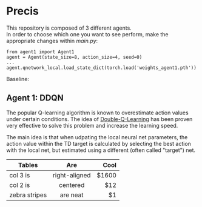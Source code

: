 # Precis
This repository is composed of 3 different agents.  
In order to choose which one you want to see perform, make the appropriate changes within *main.py*:  

```
from agent1 import Agent1
agent = Agent(state_size=8, action_size=4, seed=0)
...
agent.qnetwork_local.load_state_dict(torch.load('weights_agent1.pth'))
```

Baseline: 

## Agent 1: DDQN
The popular Q-learning algorithm is known to overestimate action values under certain conditions. The idea of [Double-Q-Learning](https://arxiv.org/abs/1509.06461) has been proven very effective to solve this problem and increase the learning speed.  
  
The main idea is that when udpating the local neural net parameters, the action value within the TD target is calculated by selecting the best action with the local net, but estimated using a different (often called "target") net. 



| Tables        | Are           | Cool  |
| ------------- |:-------------:| -----:|
| col 3 is      | right-aligned | $1600 |
| col 2 is      | centered      |   $12 |
| zebra stripes | are neat      |    $1 |
